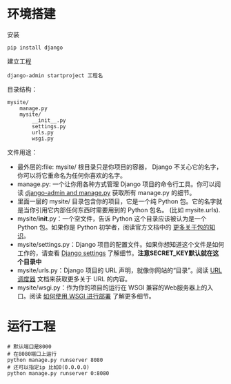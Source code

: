 # 环境搭建
安装
```
pip install django
```
建立工程
```
django-admin startproject 工程名
```
目录结构：
```
mysite/
    manage.py
    mysite/
        __init__.py
        settings.py
        urls.py
        wsgi.py
```
文件用途：
- 最外层的:file: mysite/ 根目录只是你项目的容器， Django 不关心它的名字，你可以将它重命名为任何你喜欢的名字。
- manage.py: 一个让你用各种方式管理 Django 项目的命令行工具。你可以阅读 [django-admin and manage.py](https://docs.djangoproject.com/zh-hans/2.2/ref/django-admin/) 获取所有 manage.py 的细节。
- 里面一层的 mysite/ 目录包含你的项目，它是一个纯 Python 包。它的名字就是当你引用它内部任何东西时需要用到的 Python 包名。 (比如 mysite.urls).
- mysite/__init__.py：一个空文件，告诉 Python 这个目录应该被认为是一个 Python 包。如果你是 Python 初学者，阅读官方文档中的 [更多关于包的知识](https://docs.python.org/3/tutorial/modules.html#tut-packages)。
- mysite/settings.py：Django 项目的配置文件。如果你想知道这个文件是如何工作的，请查看 [Django settings](https://docs.djangoproject.com/zh-hans/2.2/topics/settings/) 了解细节。**注意SECRET_KEY默认就在这个目录中**
- mysite/urls.py：Django 项目的 URL 声明，就像你网站的“目录”。阅读 [URL调度器](https://docs.djangoproject.com/zh-hans/2.2/topics/http/urls/) 文档来获取更多关于 URL 的内容。
- mysite/wsgi.py：作为你的项目的运行在 WSGI 兼容的Web服务器上的入口。阅读 [如何使用 WSGI 进行部署](https://docs.djangoproject.com/zh-hans/2.2/howto/deployment/wsgi/) 了解更多细节。

# 运行工程
```
# 默认端口是8000
# 在8080端口上运行
python manage.py runserver 8080
# 还可以指定ip 比如0(0.0.0.0)
python manage.py runserver 0:8080
```

